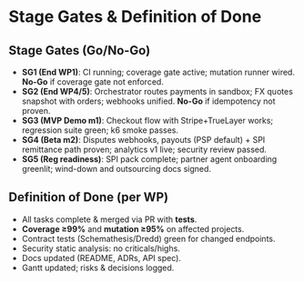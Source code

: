 # Stage Gates & Definition of Done

## Stage Gates (Go/No-Go)
- **SG1 (End WP1)**: CI running; coverage gate active; mutation runner wired. **No-Go** if coverage gate not enforced.
- **SG2 (End WP4/5)**: Orchestrator routes payments in sandbox; FX quotes snapshot with orders; webhooks unified. **No-Go** if idempotency not proven.
- **SG3 (MVP Demo m1)**: Checkout flow with Stripe+TrueLayer works; regression suite green; k6 smoke passes.
- **SG4 (Beta m2)**: Disputes webhooks, payouts (PSP default) + SPI remittance path proven; analytics v1 live; security review passed.
- **SG5 (Reg readiness)**: SPI pack complete; partner agent onboarding greenlit; wind-down and outsourcing docs signed.

## Definition of Done (per WP)
- All tasks complete & merged via PR with **tests**.
- **Coverage ≥99%** and **mutation ≥95%** on affected projects.
- Contract tests (Schemathesis/Dredd) green for changed endpoints.
- Security static analysis: no criticals/highs.
- Docs updated (README, ADRs, API spec).
- Gantt updated; risks & decisions logged.
